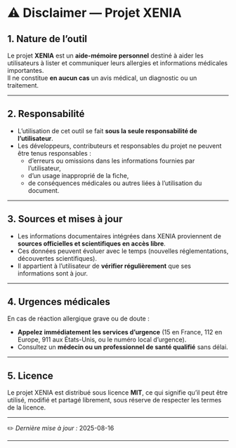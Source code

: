 # ⚠️ Disclaimer — Projet XENIA

## 1. Nature de l’outil
Le projet **XENIA** est un **aide-mémoire personnel** destiné à aider les utilisateurs à lister et communiquer leurs allergies et informations médicales importantes.  
Il ne constitue **en aucun cas** un avis médical, un diagnostic ou un traitement.

---

## 2. Responsabilité
- L’utilisation de cet outil se fait **sous la seule responsabilité de l’utilisateur**.
- Les développeurs, contributeurs et responsables du projet ne peuvent être tenus responsables :
  - d’erreurs ou omissions dans les informations fournies par l’utilisateur,
  - d’un usage inapproprié de la fiche,
  - de conséquences médicales ou autres liées à l’utilisation du document.

---

## 3. Sources et mises à jour
- Les informations documentaires intégrées dans XENIA proviennent de **sources officielles et scientifiques en accès libre**.  
- Ces données peuvent évoluer avec le temps (nouvelles réglementations, découvertes scientifiques).  
- Il appartient à l’utilisateur de **vérifier régulièrement** que ses informations sont à jour.

---

## 4. Urgences médicales
En cas de réaction allergique grave ou de doute :
- **Appelez immédiatement les services d’urgence** (15 en France, 112 en Europe, 911 aux États-Unis, ou le numéro local d’urgence).  
- Consultez un **médecin ou un professionnel de santé qualifié** sans délai.

---

## 5. Licence
Le projet XENIA est distribué sous licence **MIT**, ce qui signifie qu’il peut être utilisé, modifié et partagé librement, sous réserve de respecter les termes de la licence.

---

✏️ *Dernière mise à jour :* 2025-08-16

---
